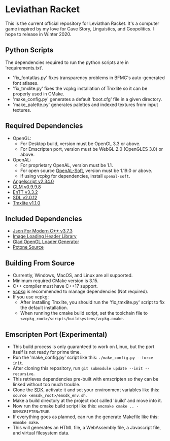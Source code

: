 # Leviathan Racket
This is the current official repository for Leviathan Racket.
It's a computer game inspired by my love for Cave Story, Linguistics, and Geopolitics.
I hope to release in Winter 2020.
## Python Scripts
The dependencies required to run the python scripts are in 'requirements.txt'.
- 'fix_fontatlas.py' fixes transparency problems in BFMC's auto-generated font atlases.
- 'fix_tmxlite.py' fixes the vcpkg installation of Tmxlite so it can be properly used in CMake.
- 'make_config.py' generates a default 'boot.cfg' file in a given directory. 
- 'make_palette.py' generates palettes and indexed textures from input textures.
## Required Dependencies
- OpenGL:
  - For Desktop build, version must be OpenGL 3.3 or above.
  - For Emscripten port, version must be WebGL 2.0 (OpenGLES 3.0) or above.
- OpenAL:
  - For proprietary OpenAL, version must be 1.1.
  - For open source [OpenAL-Soft](https://github.com/kcat/openal-soft), version must be 1.19.0 or above.
  - If using vcpkg for dependencies, install `openal-soft`.
- [Angelscript v2.34.0](https://github.com/codecat/angelscript-mirror)
- [GLM v0.9.9.8](https://github.com/g-truc/glm)
- [EnTT v3.3.2](https://github.com/skypjack/entt)
- [SDL v2.0.12](https://www.libsdl.org/download-2.0.php)
- [Tmxlite v1.1.0](https://github.com/fallahn/tmxlite)
## Included Dependencies
- [Json For Modern C++ v3.7.3](https://github.com/nlohmann/json)
- [Image Loading Header Library](https://github.com/nothings/stb)
- [Glad OpenGL Loader Generator](https://glad.dav1d.de)
- [Pxtone Source](https://pxtone.org/developer)
## Building From Source
- Currently, Windows, MacOS, and Linux are all supported.
- Minimum required CMake version is 3.15.
- C++ compiler must have C++17 support.
- [vcpkg](https://github.com/microsoft/vcpkg) is recommended to manage dependencies (Not required).
- If you use vcpkg: 
  - After installing Tmxlite, you should run the 'fix_tmxlite.py' script to fix the default installation.
  - When running the cmake build script, set the toolchain file to `<vcpkg_root>/scripts/buildsystems/vcpkg.cmake`.
## Emscripten Port (Experimental)
- This build process is only guaranteed to work on Linux, but the port itself is not ready for prime time.
- Run the 'make_config.py' script like this: `./make_config.py --force init`.
- After cloning this repository, run `git submodule update --init --recursive`.
- This retrieves dependencies pre-built with emscripten so they can be linked without too much trouble.
- Clone the [SDK](https://github.com/emscripten-core/emsdk), activate it and set your environment variables like this: `source <emsdk_root>/emsdk_env.sh`.
- Make a build directory at the project root called 'build' and move into it.
- Now run the cmake build script like this: `emcmake cmake .. -DEMSCRIPTEN=TRUE`.
- If everything goes as planned, can run the generate Makefile like this: `emmake make`.
- This will generates an HTML file, a WebAssembly file, a Javascript file, and virtual filesystem data.

